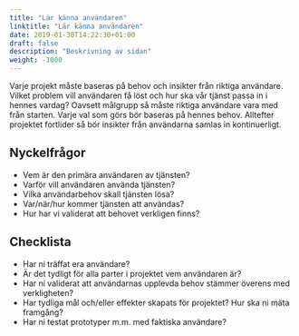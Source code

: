 ```yaml
---
title: "Lär känna användaren"
linktitle: "Lär känna användaren"
date: 2019-01-30T14:22:30+01:00
draft: false
description: "Beskrivning av sidan"
weight: -1000
---
```

Varje projekt måste baseras på behov och insikter från riktiga användare. Vilket problem vill användaren få löst och hur ska vår tjänst passa in i hennes vardag? Oavsett målgrupp så måste riktiga användare vara med från starten. Varje val som görs bör baseras på hennes behov. Alltefter projektet fortlider så bör insikter från användarna samlas in kontinuerligt.

## Nyckelfrågor
- Vem är den primära användaren av tjänsten?
- Varför vill användaren använda tjänsten?
- Vilka användarbehov skall tjänsten lösa?
- Var/när/hur kommer tjänsten att användas?
- Hur har vi validerat att behovet verkligen finns?

## Checklista
- Har ni träffat era användare?
- Är det tydligt för alla parter i projektet vem användaren är?
- Har ni validerat att användarnas upplevda behov stämmer överens med verkligheten?
- Har tydliga mål och/eller effekter skapats för projektet? Hur ska ni mäta framgång?
- Har ni testat prototyper m.m. med faktiska användare?
